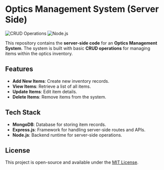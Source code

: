 # Optics Management System (Server Side)

![CRUD Operations](https://img.shields.io/badge/CRUD-Based-success) ![Node.js](https://img.shields.io/badge/Node.js-Backend-green)

This repository contains the **server-side code** for an **Optics Management System**. The system is built with basic **CRUD operations** for managing items within the optics inventory.

## Features

- **Add New Items**: Create new inventory records.
- **View Items**: Retrieve a list of all items.
- **Update Items**: Edit item details.
- **Delete Items**: Remove items from the system.

## Tech Stack

- **MongoDB**: Database for storing item records.
- **Express.js**: Framework for handling server-side routes and APIs.
- **Node.js**: Backend runtime for server-side operations.

## License

This project is open-source and available under the [MIT License](./LICENSE).

